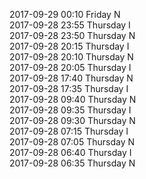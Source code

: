 2017-09-29 00:10 Friday  N  
2017-09-28 23:55 Thursday  I  
2017-09-28 23:50 Thursday  N  
2017-09-28 20:15 Thursday  I  
2017-09-28 20:10 Thursday  N  
2017-09-28 20:05 Thursday  I  
2017-09-28 17:40 Thursday  N  
2017-09-28 17:35 Thursday  I  
2017-09-28 09:40 Thursday  N  
2017-09-28 09:35 Thursday  I  
2017-09-28 09:30 Thursday  N  
2017-09-28 07:15 Thursday  I  
2017-09-28 07:05 Thursday  N  
2017-09-28 06:40 Thursday  I  
2017-09-28 06:35 Thursday  N  
